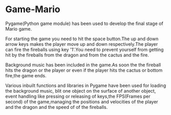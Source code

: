 # Game-Mario

Pygame(Python game module) has been used to develop the final stage of Mario game.

For starting the game you need to hit the space button.The up and down arrow keys makes the player move up and down respectively.The player can fire the fireballs using key '1'.You need to prevent yourself from getting hit by the fireballs from the dragon and from the cactus and the fire.

Background music has been included in the game.As soon the the fireball hits the dragon or the player or even if the player hits the cactus or bottom fire,the game ends.

Various inbuilt functions and libraries in Pygame have been used for loading the background music, blit one object on the surface of another object, event handling like pressing or releasing of keys,the FPS(Frames per second) of the game,managing the positions and velocities of the player and the dragon and the speed of of the fireballs.
